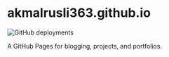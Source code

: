 # akmalrusli363.github.io

![GitHub deployments](https://img.shields.io/github/deployments/akmalrusli363/akmalrusli363.github.io/Github-Pages?label=GitHub%20Pages%20status)

A GitHub Pages for blogging, projects, and portfolios.
